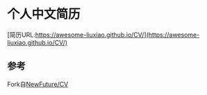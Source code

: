 # 个人中文简历

[简历URL:https://awesome-liuxiao.github.io/CV/](https://awesome-liuxiao.github.io/CV/)


## 参考
Fork自[NewFuture/CV](https://github.com/NewFuture/CV)